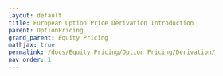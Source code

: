 ```yaml
---
layout: default
title: European Option Price Derivation Introduction
parent: OptionPricing 
grand_parent: Equity Pricing
mathjax: true
permalink: /docs/Equity Pricing/Option Pricing/Derivation/
nav_order: 1
---
```

